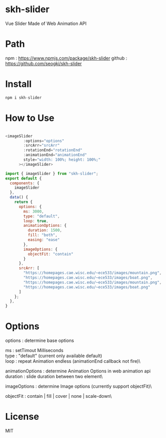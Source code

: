 # skh-slider

Vue Slider Made of Web Animation API

# Path

npm : https://www.npmjs.com/package/skh-slider
github : https://github.com/seogki/skh-slider

# Install

```js
npm i skh-slider
```

# How to Use

```js

<imageSlider
        :options="options"
        :srcArr="srcArr"
        :rotationEnd="rotationEnd"
        :animationEnd="animationEnd"
        style="width: 100%; height: 100%;"
      ></imageSlider>

import { imageSlider } from "skh-slider";
export default {
  components: {
    imageSlider
  },
  data() {
    return {
      options: {
        ms: 3000,
        type: "default",
        loop: true,
        animationOptions: {
          duration: 1500,
          fill: "both",
          easing: "ease"
        },
        imageOptions: {
          objectFit: "contain"
        }
      },
      srcArr: [
        "https://homepages.cae.wisc.edu/~ece533/images/mountain.png",
        "https://homepages.cae.wisc.edu/~ece533/images/boat.png",
        "https://homepages.cae.wisc.edu/~ece533/images/mountain.png",
        "https://homepages.cae.wisc.edu/~ece533/images/boat.png"
      ]
    };
  },
}
```

# Options

options : determine base options

ms : setTimout Milliseconds\
type : "default" (current only available default)\
loop : repeat Animation endless (animationEnd callback not fire)\

animationOptions : determine Animation Options in web animation api\
duration : slide duration between two element\

imageOptions : determine Image options (currently support objectFit)\

objectFit : contain | fill | cover | none | scale-down\

# License

MIT
